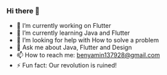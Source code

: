 ### Hi there 👋

- 🔭 I’m currently working on Flutter
- 🌱 I’m currently learning Java and Flutter
- 🤔 I’m looking for help with How to solve a problem
- 💬 Ask me about Java, Flutter and Design
- 📫 How to reach me: benyamin137928@gmail.com
- ⚡ Fun fact: Our revolution is ruined!

